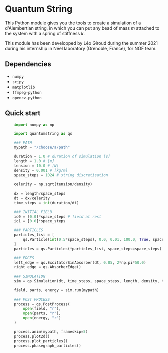 # Quantum String

This Python module gives you the tools to create a simulation of a d'Alembertian string, in which you can put any bead of mass *m* attached to the system with a spring of stiffness *k*.

This module has been developped by Léo Giroud during the summer 2021 during his internship in Néel laboratory (Grenoble, France), for NOF team.

## Dependencies
* `numpy`
* `scipy`
* `matplotlib`
* `ffmpeg-python`
* `opencv-python`

## Quick start

```python
    import numpy as np

    import quantumstring as qs

    ### PATH
    mypath = "/choose/a/path"

    duration = 1.0 # duration of simulation [s]
    length = 1.0 # [m]
    tension = 10.0 # [N]
    density = 0.001 # [kg/m]
    space_steps = 1024 # string discretisation
    
    celerity = np.sqrt(tension/density)
    
    dx = length/space_steps
    dt = dx/celerity
    time_steps = int(duration/dt)

    ### INITIAL FIELD
    ic0 = [0.0]*space_steps # field at rest
    ic1 = [0.0]*space_steps

    ### PARTICLES
    particles_list = [
        qs.Particle(int(0.5*space_steps), 0.0, 0.01, 100.0, True, space_steps)
    ]
    particles = qs.Particles(*particles_list, space_steps=space_steps)

    ### EDGES
    left_edge = qs.ExcitatorSinAbsorber(dt, 0.05, 2*np.pi*50.0)
    right_edge = qs.AbsorberEdge()
    
    ### SIMULATION 
    sim = qs.Simulation(dt, time_steps, space_steps, length, density, tension, left_edge, right_edge, ic0, ic1, particles)

    field, parts, energy = sim.run(mypath)
    
    ### POST PROCESS
    process = qs.PostProcess(
        open(field, "r"),
        open(parts, "r"),
        open(energy, "r")
    )

    process.anim(mypath, frameskip=5)
    process.plot2d()
    process.plot_particles()
    process.phasegraph_particles()
```